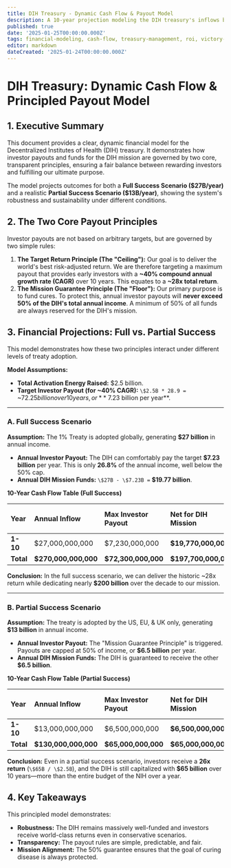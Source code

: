 ```yaml
---
title: DIH Treasury - Dynamic Cash Flow & Payout Model
description: A 10-year projection modeling the DIH treasury's inflows based on two core principles: a target investor return of ~40% CAGR (~28x) and a mission guarantee that reserves at least 50% of income for DIH programs.
published: true
date: '2025-01-25T00:00:00.000Z'
tags: financial-modeling, cash-flow, treasury-management, roi, victory-bonds, dynamic-payout
editor: markdown
dateCreated: '2025-01-24T00:00:00.000Z'
---
```


# DIH Treasury: Dynamic Cash Flow & Principled Payout Model

## 1. Executive Summary

This document provides a clear, dynamic financial model for the Decentralized Institutes of Health (DIH) treasury. It demonstrates how investor payouts and funds for the DIH mission are governed by two core, transparent principles, ensuring a fair balance between rewarding investors and fulfilling our ultimate purpose.

The model projects outcomes for both a **Full Success Scenario (\$27B/year)** and a realistic **Partial Success Scenario (\$13B/year)**, showing the system's robustness and sustainability under different conditions.

## 2. The Two Core Payout Principles

Investor payouts are not based on arbitrary targets, but are governed by two simple rules:

1.  **The Target Return Principle (The "Ceiling"):** Our goal is to deliver the world's best risk-adjusted return. We are therefore targeting a maximum payout that provides early investors with a **~40% compound annual growth rate (CAGR)** over 10 years. This equates to a **~28x total return**.
2.  **The Mission Guarantee Principle (The "Floor"):** Our primary purpose is to fund cures. To protect this, annual investor payouts will **never exceed 50% of the DIH's total annual income**. A minimum of 50% of all funds are always reserved for the DIH's mission.

## 3. Financial Projections: Full vs. Partial Success

This model demonstrates how these two principles interact under different levels of treaty adoption.

**Model Assumptions:**
-   **Total Activation Energy Raised:** \$2.5 billion.
-   **Target Investor Payout (for ~40% CAGR):** `\$2.5B * 28.9 =` ~$72.25 billion over 10 years, or **~$7.23 billion per year**.

---

### A. Full Success Scenario

**Assumption:** The 1% Treaty is adopted globally, generating **\$27 billion** in annual income.

-   **Annual Investor Payout:** The DIH can comfortably pay the target **\$7.23 billion** per year. This is only **26.8%** of the annual income, well below the 50% cap.
-   **Annual DIH Mission Funds:** `\$27B - \$7.23B =` **\$19.77 billion**.

**10-Year Cash Flow Table (Full Success)**

| Year | Annual Inflow | Max Investor Payout | **Net for DIH Mission** | Payout % of Income |
| :--- | :--- | :--- | :--- | :--- |
| **1-10** | \$27,000,000,000  | \$7,230,000,000     | **\$19,770,000,000**    | 26.8%              |
| **Total**| **\$270,000,000,000**| **\$72,300,000,000**| **\$197,700,000,000**   |                    |

**Conclusion:** In the full success scenario, we can deliver the historic ~28x return while dedicating nearly **\$200 billion** over the decade to our mission.

---

### B. Partial Success Scenario

**Assumption:** The treaty is adopted by the US, EU, & UK only, generating **\$13 billion** in annual income.

-   **Annual Investor Payout:** The "Mission Guarantee Principle" is triggered. Payouts are capped at 50% of income, or **\$6.5 billion** per year.
-   **Annual DIH Mission Funds:** The DIH is guaranteed to receive the other **\$6.5 billion**.

**10-Year Cash Flow Table (Partial Success)**

| Year | Annual Inflow | Max Investor Payout | **Net for DIH Mission** | Payout % of Income |
| :--- | :--- | :--- | :--- | :--- |
| **1-10** | \$13,000,000,000  | \$6,500,000,000     | **\$6,500,000,000**     | 50.0%              |
| **Total**| **\$130,000,000,000**| **\$65,000,000,000**| **\$65,000,000,000**    |                    |

**Conclusion:** Even in a partial success scenario, investors receive a **26x return** (`\$65B / \$2.5B`), and the DIH is still capitalized with **\$65 billion** over 10 years—more than the entire budget of the NIH over a year.

## 4. Key Takeaways

This principled model demonstrates:
-   **Robustness:** The DIH remains massively well-funded and investors receive world-class returns even in conservative scenarios.
-   **Transparency:** The payout rules are simple, predictable, and fair.
-   **Mission Alignment:** The 50% guarantee ensures that the goal of curing disease is always protected.
